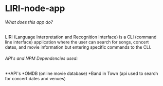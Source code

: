 # LIRI-node-app

###### What does this app do?
LIRI (Language Interpretation and Recognition Interface) is a CLI (command line interface) application where the user can search for songs, concert dates, and movie information but entering specific commands to the CLI.

###### API's and NPM Dependencies used:
**API's
*OMDB (online movie database)
*Band in Town (api used to search for concert dates and venues)